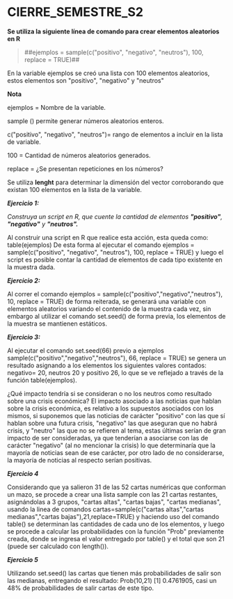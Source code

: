# CIERRE_SEMESTRE_S2

**Se utiliza la siguiente línea de comando para crear elementos aleatorios en R**

> ##ejemplos = sample(c("positivo", "negativo", "neutros"), 100, replace = TRUE)## 


En la variable ejemplos se creó una lista con 100 elementos aleatorios, estos elementos
son "positivo", "negativo" y "neutros"

**Nota**

ejemplos = Nombre de la variable.

sample () permite generar números aleatorios enteros.

c("positivo", "negativo", "neutros")= rango de elementos a incluir en la lista de 
variable.

100 = Cantidad de números aleatorios generados. 

replace = ¿Se presentan repeticiones en los números?

Se utiliza **lenght** para determinar la dimensión del vector corroborando que existan 100 elementos en la lista de la variable.

***Ejercicio 1:***

*Construya un script en R, que cuente la cantidad de elementos **"positivo"**, **"negativo"** y **"neutros".***

Al construir una script en R que realice esta acción, esta queda como:
table(ejemplos)
De esta forma al ejecutar el comando ejemplos = sample(c("positivo", "negativo", "neutros"), 100, replace = TRUE) y luego el script es posible contar la cantidad de elementos de cada tipo existente en la muestra dada.

***Ejercicio 2:***

Al correr el comando ejemplos = sample(c("positivo","negativo","neutros"), 10, replace = TRUE) de forma reiterada, se generará una variable con elementos aleatorios variando el contenido de la muestra cada vez, sin embargo al utilizar el comando set.seed() de forma previa, los elementos de la muestra se mantienen estáticos. 

***Ejercicio 3:***

Al ejecutar el comando set.seed(66) previo a ejemplos sample(c("positivo","negativo","neutros"), 66, replace = TRUE) se genera un resultado asignando a los elementos los siguientes valores contados: negativo= 20, neutros 20 y positivo 26, lo que se ve reflejado a través de la función table(ejemplos).

¿Qué impacto tendría si se consideran o no los neutros como resultado sobre una crisis económica?
El impacto asociado a las noticias que hablan sobre la crisis económica, es relativo a los supuestos asociados con los mismos, si suponemos que las noticias de carácter "positivo" con las que sí hablan sobre una futura crisis, "negativo" las que aseguran que no habrá crisis, y "neutro" las que no se refieren al tema, estas últimas serían de gran impacto de ser consideradas, ya que tenderían a asociarse con las de carácter "negativo" (al no mencionar la crisis) lo que determinaría que la mayoría de noticias sean de ese carácter, por otro lado de no considerarse, la mayoría de noticias al respecto serían positivas.

***Ejercicio 4***

Considerando que ya salieron 31 de las 52 cartas numéricas que conforman un mazo, se procede a crear una lista sample con las 21 cartas restantes, asignándolas a 3 grupos, "cartas altas", "cartas bajas", "cartas medianas", usando la linea de comandos cartas=sample(c("cartas altas","cartas medianas","cartas bajas"),21,replace=TRUE) y haciendo uso del comando table() se determinan las cantidades de cada uno de los elementos, y luego se procede a calcular las probabilidades con la función "Prob" previamente creada, donde se ingresa el valor entregado por table() y el total que son 21 (puede ser calculado con length()). 

***Ejercicio 5***

Utilizando set.seed() las cartas que tienen más probabilidades de salir son las medianas, entregando el resultado: Prob(10,21) [1] 0.4761905, casi un 48% de probabilidades de salir cartas de este tipo. 
